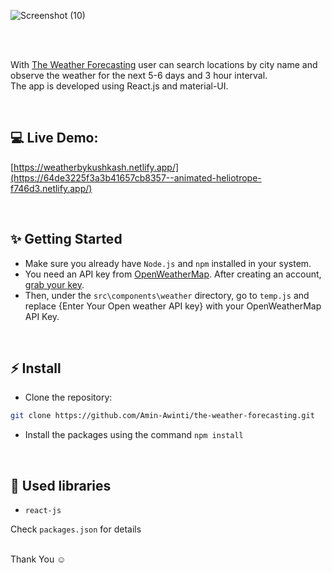 
![Screenshot (10)](https://github.com/Kanishk3204/Weather-Application/assets/97598953/175a72d7-93ac-490e-ae16-1040293f8e13)

<br/>

<br/>

With [The Weather Forecasting](https://the-weather-forecasting.netlify.app) user can search locations by city name and observe the weather for the next 5-6 days and 3 hour interval.
<br />
The app is developed using React.js and material-UI.

<br/>

## 💻 Live Demo:

[https://weatherbykushkash.netlify.app/](https://64de3225f3a3b41657cb8357--animated-heliotrope-f746d3.netlify.app/)

<br/>

## ✨ Getting Started

- Make sure you already have `Node.js` and `npm` installed in your system.
- You need an API key from [OpenWeatherMap](https://openweathermap.org/). After creating an account, [grab your key](https://home.openweathermap.org/api_keys).
- Then, under the `src\components\weather` directory, go to `temp.js` and replace {Enter Your Open weather API key} with your OpenWeatherMap API Key.

<br/>

## ⚡ Install

- Clone the repository:

```bash
git clone https://github.com/Amin-Awinti/the-weather-forecasting.git

```

- Install the packages using the command `npm install`

<br/>

## 📙 Used libraries

- `react-js`

Check `packages.json` for details

<br/>
Thank You ☺
